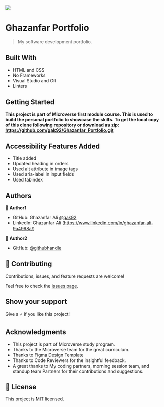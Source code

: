 ![](https://img.shields.io/badge/Microverse-blueviolet)

# Ghazanfar Portfolio

> My software development portfolio.


## Built With

- HTML and CSS
- No Frameworks
- Visual Studio and Git
- Linters



## Getting Started

**This project is part of Microverse first module course. This is used to build the personal portfolio to showcase the skills.**
**To get the local copy of this clone following repository or download as zip:**
**https://github.com/gak92/Ghazanfar_Portfolio.git**


## Accessibility Features Added

- Title added
- Updated heading in orders
- Used alt attribute in image tags
- Used aria-label in input fields
- Used tabindex

## Authors

👤 **Author1**

- GitHub: Ghazanfar Ali [@gak92](https://github.com/gak92)
- LinkedIn: Ghazanfar Ali (https://www.linkedin.com/in/ghazanfar-ali-9a4998a/)

👤 **Author2**
- GitHub: [@githubhandle](https://github.com/ogagaoghene)


## 🤝 Contributing

Contributions, issues, and feature requests are welcome!

Feel free to check the [issues page](../../issues/).

## Show your support

Give a ⭐️ if you like this project!

## Acknowledgments

- This project is part of Microverse study program.
- Thanks to the Microverse team for the great curriculum.
- Thanks to Figma Design Template
- Thanks to Code Reviewers for the insightful feedback.
- A great thanks to My coding partners, morning session team, and standup team Partners for their contributions and suggestions.

## 📝 License

This project is [MIT](./MIT.md) licensed.
